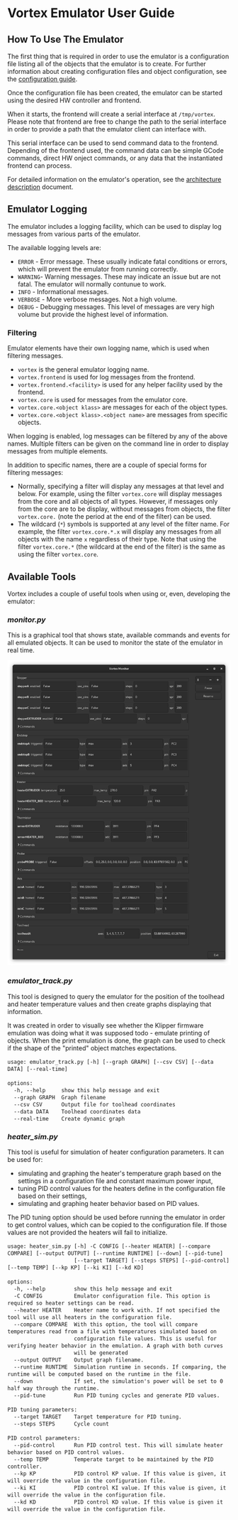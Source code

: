 # Vortex Emulator User Guide
## How To Use The Emulator
The first thing that is required in order to use the emulator is a configuration
file listing all of the objects that the emulator is to create. For further
information about creating configuration files and object configuration, see the
[configuration guide](/docs/Configuration.md).

Once the configuration file has been created, the emulator can be started using
the desired HW controller and frontend.

When it starts, the frontend will create a serial interface at `/tmp/vortex`.
Please note that frontend are free to change the path to the serial interface in
order to provide a path that the emulator client can interface with.

This serial interface can be used to send command data to the frontend. Depending
of the frontend used, the command data can be simple GCode commands, direct HW
onject commands, or any data that the instantiated frontend can process.

For detailed information on the emulator's operation, see the 
[architecture description](/docs/Architecture.md) document.

## Emulator Logging
The emulator includes a logging facility, which can be used to display log messages
from various parts of the emulator.

The available logging levels are:
  * `ERROR` - Error message. These usually indicate fatal conditions or errors, which will
  prevent the emulator from running correctly.
  * `WARNING`- Warning messages. These may indicate an issue but are not fatal. The
  emulator will normally contunue to work.
  * `INFO` - Informational messages.
  * `VERBOSE` - More verbose messages. Not a high volume.
  * `DEBUG` - Debugging messages. This level of messages are very high volume but provide
  the highest level of information.

### Filtering
Emulator elements have their own logging name, which is used when filtering messages.
  * `vortex` is the general emulator logging name.
  * `vortex.frontend` is used for log messages from the frontend.
  * `vortex.frontend.<facility>` is used for any helper facility used by the frontend.
  * `vortex.core` is used for messages from the emulator core.
  * `vortex.core.<object klass>` are messages for each of the object types.
  * `vortex.core.<object klass>.<object name>` are messages from specific objects.

When logging is enabled, log messages can be filtered by any of the above names.
Multiple filters can be given on the command line in order to display messages from
multiple elements.

In addition to specific names, there are a couple of special forms for filtering
messages:

   * Normally, specifying a filter will display any messages at that level and below.
   For example, using the filter `vortex.core` will display messages from the core and
   all objects of all types. However, if messages only from the core are to be display,
   without messages from objects, the filter `vortex.core.` (note the period at the
   end of the filter) can be used.
   * The wildcard (`*`) symbols is supported at any level of the filter name. For
   example, the filter `vortex.core.*.x` will display any messages from all objects
   with the name `x` regardless of their type. Note that using the filter
   `vortex.core.*` (the wildcard at the end of the filter) is the same as using the
   filter `vortex.core`.

## Available Tools
Vortex includes a couple of useful tools when using or, even, developing the
emulator:

### *monitor.py*

This is a graphical tool that shows state, available commands and events for
all emulated objects. It can be used to monitor the state of the emulator in
real time.

![monitor](/docs/images/monitor.png)

### *emulator_track.py*
This tool is designed to query the emulator for the position of the toolhead
and heater temperature values and then create graphs displaying that information.

It was created in order to visually see whether the Klipper firmware emulation
was doing what it was supposed todo - emulate printing of objects. When the
print emulation is done, the graph can be used to check if the shape of the
"printed" object matches expectations.

```
usage: emulator_track.py [-h] [--graph GRAPH] [--csv CSV] [--data DATA] [--real-time]

options:
  -h, --help     show this help message and exit
  --graph GRAPH  Graph filename
  --csv CSV      Output file for toolhead coordinates
  --data DATA    Toolhead coordinates data
  --real-time    Create dynamic graph
```

### *heater_sim.py*
This tool is useful for simulation of heater configuration parameters. It can be
used for:

* simulating and graphing the heater's temperature graph based on the settings in a
configuration file and constant maximum power input,
* tuning PID control values for the heaters define in the configuration file
based on their settings,
* simulating and graphing heater behavior based on PID values.

The PID tuning option should be used before running the emulator in order to get
control values, which can be copied to the configuration file. If those values are
not provided the heaters will fail to initialize.

```
usage: heater_sim.py [-h] -C CONFIG [--heater HEATER] [--compare COMPARE] [--output OUTPUT] [--runtime RUNTIME] [--down] [--pid-tune]
                     [--target TARGET] [--steps STEPS] [--pid-control] [--temp TEMP] [--kp KP] [--ki KI] [--kd KD]

options:
  -h, --help         show this help message and exit
  -C CONFIG          Emulator configuration file. This option is required so heater settings can be read.
  --heater HEATER    Heater name to work with. If not specified the tool will use all heaters in the configuration file.
  --compare COMPARE  With this option, the tool will compare temperatures read from a file with temperatures simulated based on
                     configuration file values. This is useful for verifying heater behavior in the emulation. A graph with both curves
                     will be generated
  --output OUTPUT    Output graph filename.
  --runtime RUNTIME  Simulation runtime in seconds. If comparing, the runtime will be computed based on the runtime in the file.
  --down             If set, the simulation's power will be set to 0 half way through the runtime.
  --pid-tune         Run PID tuning cycles and generate PID values.

PID tuning parameters:
  --target TARGET    Target temperature for PID tuning.
  --steps STEPS      Cycle count

PID control parameters:
  --pid-control      Run PID control test. This will simulate heater behavior based on PID control values.
  --temp TEMP        Temperate target to be maintained by the PID controller.
  --kp KP            PID control KP value. If this value is given, it will override the value in the configuration file.
  --ki KI            PID control KI value. If this value is given, it will override the value in the configuration file.
  --kd KD            PID control KD value. If this value is given it will override the value in the configuration file.
```